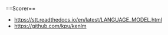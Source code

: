 ==Scorer==

* https://stt.readthedocs.io/en/latest/LANGUAGE_MODEL.html
* https://github.com/kpu/kenlm